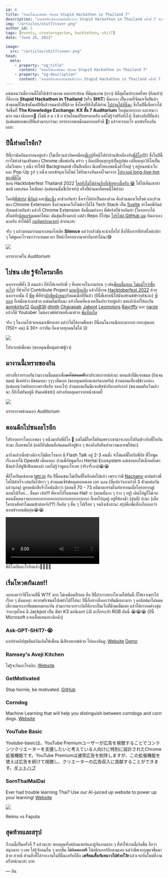 ```yaml
---
id: 6
title: "ยังคงโง่และบัดซบ กับงาน Stupid Hackathon in Thailand 7"
description: "มาแชร์ประสบการณ์กันดีกว่าว่า Stupid Hackathon in Thailand ครั้งที่ 7 จะบัดซบแค่ไหน!?"
img: "/articles/shit7/cover.png"
author_id: 1
tags: [events, creatorsgarten, hacktathon, shit7]
date: "June 26, 2023"

image:
  src: "/articles/shit7/cover.png"
head:
  meta:
    - property: "og:title"
      content: "ยังคงโง่และบัดซบ กับงาน Stupid Hackathon in Thailand 7"
    - property: "og:description"
      content: "มาแชร์ประสบการณ์กันดีกว่าว่า Stupid Hackathon in Thailand ครั้งที่ 7 จะบัดซบแค่ไหน!?"
---
```


แน่นอนว่าเมื่อวานนี้ได้ไปเข้าร่วมงาน แหกกระท้อน ที่มีคุณภาพ (กาว) ดีที่สุดในประเทศไทย (อีกแล้ว) ก็คืองาน **Stupid Hackathon in Thailand** (หรือ **SHiT**) นั่นเองง
เป็นงานที่จัดมาเจ็ดปีแล้ว ส่วนผมก็ได้เข้าตั้งแต่ปีที่แล้วจนมาถึงปีนี้ด้วย ซึ่งใครที่ยังไม่ได้อ่าน [ไปอ่านได้ที่นี่นะ](https://tinarskii.com/articles/shit6) ซึ่งในปีนี้เนี่ยเราได้จัดขึ้นที่
**The Knowledge Exchange: KX ชั้น 7 Auditorium** ใหญ่มากกกกก และหนาวมาก หนาวฉิบหาย🥶 (ไม่มี ส ม า ชิ ก ท่านใหนปรับหรอกครับ แต่ไม่รู้ว่าปรับยังไง) 
ซึ่งต่างกับปีที่แล้ว (แต่ผมชอบของปีที่แล้วมากกว่านะ บรรยากาศเหมือนครอบครัวดี 🥰) แล้วจะรออะไร มาเข้าเรื่องกันเถอะ 

<div class="divider"></div>

## ปีนี้ทำอะไรอีก?

ปีที่เรานัดกันมาก่อนอยู่แล้ว (ไม่เบี้ยวแล้วบิดเหมือน[พี่เรย์](https://github.com/sleepntsheep/)ที่หนีไปทำบ้านสีเหลืองกับ[พี่ลีโอ](https://leomotors.me/)😒) 
ซึ่งในปีนี้เราได้ทำส่วนเสริมของ Chrome เพื่อพ่อกัน คร่าว ๆ คือเปลี่ยนทุกรูปเป็นรูปพ่อ เปลี่ยนทุกวิดีโอเป็นเอ็มวีเพลง ๆ หนึ่ง ทำให้สี Background เป็นสีเหลือง
มีเลขไทยเลขหนึ่งตัวใหญ่ ๆ อยู่บนหน้าเว็บ และ Pop-Up รูป ๆ หนึ่งเวลาเข้าทุกเว็บไซต์ ได้รับแรงบันดาลใจมาจาก [โปรเจกต์ long-live-hm ของพี่ลีโอ](https://github.com/leomotors/long-live-hm)  
ตอน Hacktoberfest Thailand 2022 [ใครยังไม่ได้อ่านอีกก็เชิญทางนี้ครับ 😁](https://tinarskii.com/articles/htbf2022/) ได้ไปเห็นเขาทำพอดี เลยเสนอ
ไอเดียมา (แต่ตอนนั้นขี้เกียจทำ) ครึ่งปีผ่านมาก็ตอนนี้ได้ทำละ


โดยมี[พี่ฟอร์ส](https://github.com/buyyakhoo/) [พี่กันต์](https://github.com/rufflogix/) และ[พี่คะนิ้ง]() มาช่วยกันทำ ซึ่งเราได้ทำเป็นสองส่วน คือส่วนของเว็บไซต์ และส่วนของ Chrome Extension ซึ่งส่วนของเว็บไซต์เราได้ใช้
Tech Stack เป็น [Svelte](https://svelte.dev) ทำโดยพี่กันต์กับผมช่วยกันทำ แล้วก็ Chrome Extension อันนี้ผมทำเอง พี่ฟอร์สก็ช่วยกันทำ
(ใครอยากได้สไลด์ทัก[ดิสคอร์ด](https://discord.com/users/508473794994896896)ผมมาได้นะ มันสุ่มเสี่ยงมาก) แต่ถ้า Repo ก็ไปขุด [โปรไฟล์ GitHub ผม](https://github.com/tinarskii) กันเอาเองนะครับ ถ้าให้ดีก็ [กดปุ่มสปอนเซอร์](https://github.com/sponsors/tinarskii/) ด้วยนะฮะ


จริง ๆ แล้วตอนแรกผมจะเสนอไอเดีย **Silence** แต่ว่ากลัวมันจะน่าเบื่อไป ซึ่งก็คือการที่ทำสไลด์เปล่า ๆ ไม่พูดอะไรจนกว่าจะหมดเวลา ปีหน้าใครอยากมาทำก็มาทำได้นะ😅


![](/articles/shit7/hack1.jpg)<figcaption>บรรยากาศใน Auditorium</figcaption>

<div class="divider"></div>

## ไปซน เอ้ย รู้จักใครมาอีก

นอกจากพี่ทั้ง 3 คนแล้ว ก็ยังได้เจอกับพี่ ๆ ที่เคยเจอในงานก่อน ๆ เช่น[พี่คนนี้แหละ ไม่แน่ใจว่าชื่ออะไร](https://github.com/annibuliful/)) ที่ช่วยไป Contribute
Project [มุกแป๊กแป๊ก](https://mukpakpak.vercel.app/) แล้วก็ที่งาน [Hacktoberfest 2022](https://tinarskii.com/htbf2022/) ด้วย นอกจากนั้น
ก็ [พี่พู](https://github.com/pumipatw) พี่ที่ทำ[บัญชีหนังหมา](https://github.com/karma-soulbound/)กับผมเมื่อปีที่แล้ว (ปีนี้พี่เขาหนีไปนับเฟรนช์ฟรายส์ซะละ) [พี่บอส](https://github.com/0xNithi) ก็เหมือนจะมาด้วย แต่ผมไม่เห็นนะ
แล้วก็คนที่คงเจอเป็นประจำอยู่แล้ว ขอแปะลิงก์ให้ละกัน [aomkirby12](https://github.com/SaltyAom/) [GusB3ll](https://github.com/gusb3ll/) [dtinth](https://github.com/dtinth/) [Chayapatr](https://github.com/chayapatr/) [Jabont](https://github.com/jabont/) 
[Leomotors](https://github.com/leomotors/) [Rayriffy](https://github.com/rayriffy/) และ [narze](https://narze.live/) แล้วก็มี
Youtuber ไมน์คราฟต์ท่านหนึ่งมาด้วย [พี่แท็กเกิ้ล](https://www.youtube.com/@tackle4826mc) 

จริง ๆ ในงานไปเจอคนมาเพียบเลย แต่ว่าไม่ได้ถามชื่อเขา ปีนี้คนในงานมีเยอะมากกก เยอะสุดเลย (150+ คน) มี 30+ กว่าทีม ก็คงเจอทุกคนไม่ได้ 😥

![](/articles/shit7/present.jpg)<figcaption>โปรเจกต์เพื่อพ่อ (ขอบคุณพี่หนุ่มฮาฟฟู่วว)</figcaption>

<div class="divider"></div>

## มางานนี้เพราะของกิน
อย่างที่เราทราบกันว่ามางานนี้ผมมาเพื่อ~~มาได้ขนมฟรี~~หาประสบการณ์อ่ะนะ ตอนเช้าก็มีแจกขนม (กินจนหมด) มีเลย์บ้าง มีขนมบลา ๆๆๆ เต็มเลย (ขอบคุณสปอนเซอร์มากครับ)
ส่วนตอนเที่ยงมีข้าวกล่อง (แน่นอนว่าหยิบกระเพราสิครับ รออะไร) ส่วนตอนเย็นมีแจกพิซซ่ากับเบอร์เกอร์ (ขนาดผมรีบวิ่งแล้วนะ ก็ยังไม่ทันอยู่ดี ทันแค่พิซซ่า) อย่างกับหลุดมาจากหนังซอมบี้

![](/articles/shit7/hack2.jpg)<figcaption>บรรยากาศด้านนอก Auditorium</figcaption>


<div class="divider"></div>

## ตอนดึกไปซนอะไรอีก

ไปร้องคาราโอเกะเพลง ๆ หนึ่งมากับพี่ลีโอ 💢 แต่ไม่มีใครได้ยินเพราะเขาน่าจะออกไปกินข้าวกับพี่ไทกันอ่ะนะ ก็เลยซนได้ (แต่ก็ยังมีคนที่เล่นดนตรีอยู่ข้าง ๆ ห้องถึงกับยืนทำความเคารพให้นะ)


มาถึงแล้วเนี่ยช่วงดึกจะไม่มีอะไรมาก มี Flash Talk อยู่ 2-3 คนมั้ง จำได้แค่พี่ไทกับพี่กัส พี่ไทพูดเรื่องการใช้ OpenAI เนี่ยแหละ ส่วนพี่กัสพูดเรื่อง Hentai Ecosystem
แต่เขาบอกให้เด็กหลับตาฟังแล้วใส่หูฟังฟังเพลงอ่ะ เลยไม่รู้ว่าพูดอะไรเลย (จริงจริ๊งงง)😭😭


พี่ลีโอเปิดแข่งเกม [tetr.io](https://tetr.io/) กัน ปีนี้คนชนะไม่เป็นพี่ไทอีกต่อไปแล้ว เพราะว่ามี [Nacnano](https://github.com/nacnano/)
มาล้มล้างพี่ไทได้สำเร็จ เล่นกันไปยาว ๆ ส่วนผมเซิร์ฟหลุดตลอดเลย เลย *นอน* (ที่แปลว่าเอาเก้าอี้ 3 ตัวมาต่อกันแล้วนอน) ดูยอดนักสืบจิ๋วโคนันดีกว่า (ตอนที่ 70 - 73 คดีฆาตกรรมไนท์บารอนเผื่อใครอยากดู) 
นอนไปเรื่อย... ตื่นมา เห้ย!!! พี่หายไปไหนหมด Hall วะ (ตอนนั้นงง ๆ ง่วง ๆ อยู่) เดินไปดูก็ไม่เจอ ตอนนั้นหนาวมากกกกกกกกกกกกกกกกกกกกกกกกก ก็เลยไปอุดอู้
อยู่ที่ห้องน้ำ (อุ่นดี) อ่ะนะ (เผื่อใครสงสัยทำไมผมเข้าบ่อยจัง??) ก็หลับ ๆ ตื่น ๆ ไปเรื่อย ๆ จนถึงเช้าอ่ะนะ สรุปคือพี่แท็กเกิ้ลบอกว่านอนข้างบนมันอุ่น😭😭

<video controls>
  <source src="/articles/shit7/ac.mp4" type="video/mp4">
  Your browser does not support the video tag.
</video>
<figcaption>พี่ลีโอเปิดอะไรอีกแล้ว💢💢🔥🔥</figcaption>

## เริ่มโหวตกันเลย!!

บอกเลยว่าวิธีโหวดปีนี้ WTF มาก ไม่เหมือนปีก่อน คือ ปีนี้ถ้าเราอยากโหวตให้ทีมนี้ ก็ให้เราเขย่าไปเรื่อย ๆ นั่นแหละ อยากพรีเซนต์ไปเขย่าไปก็ได้นะ
ปีนี้ก็อย่างที่บอกว่าทีมมีเยอะมาก ๆ คงลิสต์มาไม่หมด เดี๋ยวผมจะเอาที่ผมชอบมาละกัน ส่วนการแจกรางวัลก็คือจะเป็นเว็บที่มีจุดเต็มเลย แล้วให้เรากดค้างสุ่มว่าลงจุดไหน
มี Jackpot เป็น ฆีฆร K3 มอนิเตอร์ LG ละก็กระเป๋า RGB คันนี่ 😭😭😭 (ปีนี้ Microsoft แจกเสื้อแทนกระติกน้ำ)

<div class="p-2"></div>

### Ask-GPT-SHiT7-😭

แอปทำคลิปสุขสันต์วันเกิดให้เพื่อน มีเสียงพากษ์ด้วย ไปลองกันดู: [Website](https://bd.cunny.dev/) [Demo](https://bd.cunny.dev/pi9y0gpp4)

<div class="p-2"></div>

### Ramsey's Aveji Kitchen

ไม่รู้จะกินอะไรคลิก. [Website](https://64981799b48fbc736d584a30--lambent-torte-a35d3f.netlify.app/)

<div class="p-2"></div>

### GetMotivated

Stop hornie, be motivated. [GitHub](https://github.com/richeyphu/GetMotivated)

<div class="p-2"></div>

### Corndog

Machine Learning that will help you distinguish  between corndogs and corn dogs. [Website](https://corndog.manhermak.com/)

<div class="p-2"></div>

### YouTube Basic

Youtube-basicは、YouTube Premiumユーザーが広告を視聴することでコンテンツクリエーターを支援したいと考えている人向けに特別に設計されたChrome拡張機能です。YouTube Premiumは通常広告を削除しますが、この拡張機能を使えば広告を続けて視聴し、クリエーターの広告収入に貢献することができます。[ギットハブ](https://github.com/Mixko50/sht7-youtube-basic)

<div class="p-2"></div>

### SornThaiMaiDai

Ever had trouble learning Thai? Use our AI-juiced up website to power up your learning! [Website](https://khongchai.github.io/SonThaiMaiDai/frontend/index.html)


![](/articles/shit7/fapuchan.jpg)<figcaption>Reimu vs Faputa</figcaption>

<div class="divider"></div>

## สุดท้ายและสรุป

ก็งานนี้เป็นครั้งที่ 7 แล้วนะฮะ ขอบคุณทั้งสปอนเซอร์และผู้จัดงานมาก ๆ ที่ทำให้งานนี้เกิดขึ้น ถือว่าสนุกมาก ๆ เลย ได้รู้จักคนอื่น ๆ มากขึ้น ~~ได้กินของฟรี~~
ได้สติกเกอร์อีกตามเคย แต่ว่ามีพวกกุญแจขึ้นมาด้วย สวยดี ส่วนสิ่งที่ได้จากงานในปีนี้นะครับก็คือ ***เตรียมเสื้อกันหนาวไปด้วยโว้ย*** แล้วเจอกันใหม่ที่งานครั้งหน้านะฮะ บาย


— ทิน